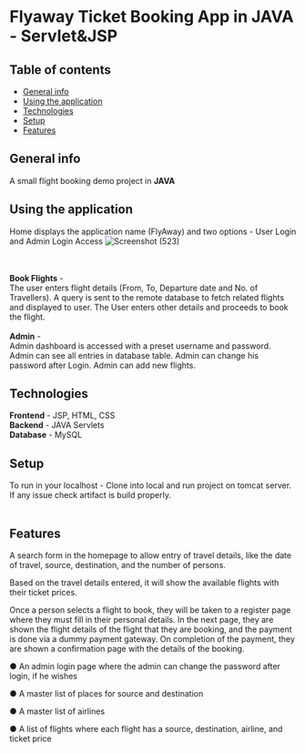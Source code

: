 # Flyaway Ticket Booking App in JAVA - Servlet&JSP

## Table of contents
* [General info](#general-info)
* [Using the application](#using-the-application)
* [Technologies](#technologies)
* [Setup](#setup)
* [Features](#features)


## General info
A small flight booking demo project in <b>JAVA</b> 

## Using the application
Home displays the application name (FlyAway) and two options - User Login and Admin Login Access
![Screenshot (523)](https://user-images.githubusercontent.com/101262568/163674789-cf62a45a-daa9-4c72-8bc3-b708127e54b4.png)

<br><br>
<b>Book Flights</b>  - <br>
The user enters flight details (From, To, Departure date and No. of Travellers). 
A query is sent to the remote database to fetch related flights and displayed to user.
The User enters other details and proceeds to book the flight.
<br><br>
<b>Admin</b>  - <br>
Admin dashboard is accessed with a preset username and password.
Admin can see all entries in database table.
Admin can change his password after Login.
Admin can add new flights.

## Technologies
<b>Frontend</b> - JSP, HTML, CSS <br>
<b>Backend</b> - JAVA Servlets <br>
<b>Database</b> - MySQL <br>


## Setup
To run in your localhost - Clone into local and run project on tomcat server. If any issue check artifact is build properly.
<br><br>

## Features
A search form in the homepage to allow entry of travel details, like the date of travel, source, destination, and the number of persons.

Based on the travel details entered, it will show the available flights with their ticket prices.

Once a person selects a flight to book, they will be taken to a register page where they must fill in their personal details. In the next page, they are shown the flight details of the flight that they are booking, and the payment is done via a dummy payment gateway. On completion of the payment, they are shown a confirmation page with the details of the booking. 

● An admin login page where the admin can change the password after login, if he wishes

● A master list of places for source and destination

● A master list of airlines

● A list of flights where each flight has a source, destination, airline, and ticket price


